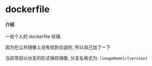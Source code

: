 # dockerfile

#### 介绍

一些个人的 dockerfile 存储. 

因为在公共镜像上没有找到合适的, 所以自己加了一下

当前项目以分支的形式保存镜像, 分支名格式为: `[imageName]/[version]`